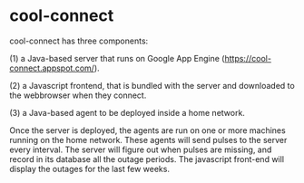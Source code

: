 # cool-connect

cool-connect has three components:

(1) a Java-based server that runs on Google App Engine (https://cool-connect.appspot.com/). 

(2) a Javascript frontend, that is bundled with the server and downloaded to the webbrowser when they connect.

(3) a Java-based agent to be deployed inside a home network.

Once the server is deployed, the agents are run on one or more machines running on the home network. These agents will send pulses to the server every interval. The server will figure out when pulses are missing, and record in its database all the outage periods. The javascript front-end will display the outages for the last few weeks.
